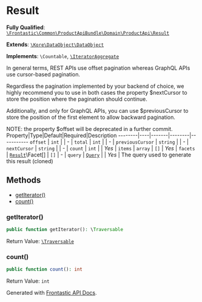 #  Result

**Fully Qualified**: [`\Frontastic\Common\ProductApiBundle\Domain\ProductApi\Result`](../../../../../src/php/ProductApiBundle/Domain/ProductApi/Result.php)

**Extends**: [`\Kore\DataObject\DataObject`](https://github.com/kore/DataObject)

**Implements**: `\Countable`, [`\IteratorAggregate`](https://www.php.net/manual/de/class.iteratoraggregate.php)

In general terms, REST APIs use offset pagination whereas GraphQL APIs use
cursor-based pagination.

Regardless the pagination implemented by your backend of choice, we highly
recommend you to use in both cases the property $nextCursor to store the
position where the pagination should continue.

Additionally, and only for GraphQL APIs, you can use $previousCursor to store
the position of the first element to allow backward pagination.

NOTE: the property $offset will be deprecated in a further commit.
Property|Type|Default|Required|Description
--------|----|-------|--------|-----------
`offset` | `int` |  | - | 
`total` | `int` |  | - | 
`previousCursor` | `string` |  | - | 
`nextCursor` | `string` |  | - | 
`count` | `int` |  | *Yes* | 
`items` | `array` | `[]` | *Yes* | 
`facets` | [`Result`](Result.md)\Facet[] | `[]` | - | 
`query` | [`Query`](Query.md) |  | *Yes* | The query used to generate this result (cloned)

## Methods

* [getIterator()](#getiterator)
* [count()](#count)

### getIterator()

```php
public function getIterator(): \Traversable
```

Return Value: [`\Traversable`](https://www.php.net/manual/de/class.traversable.php)

### count()

```php
public function count(): int
```

Return Value: `int`

Generated with [Frontastic API Docs](https://github.com/FrontasticGmbH/apidocs).
